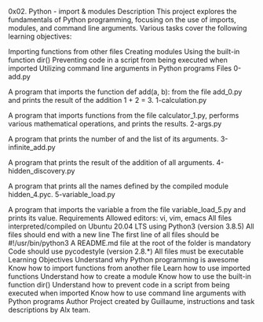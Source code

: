 0x02. Python - import & modules
Description
This project explores the fundamentals of Python programming, focusing on the use of imports, modules, and command line arguments. Various tasks cover the following learning objectives:

Importing functions from other files
Creating modules
Using the built-in function dir()
Preventing code in a script from being executed when imported
Utilizing command line arguments in Python programs
Files
0-add.py

A program that imports the function def add(a, b): from the file add_0.py and prints the result of the addition 1 + 2 = 3.
1-calculation.py

A program that imports functions from the file calculator_1.py, performs various mathematical operations, and prints the results.
2-args.py

A program that prints the number of and the list of its arguments.
3-infinite_add.py

A program that prints the result of the addition of all arguments.
4-hidden_discovery.py

A program that prints all the names defined by the compiled module hidden_4.pyc.
5-variable_load.py

A program that imports the variable a from the file variable_load_5.py and prints its value.
Requirements
Allowed editors: vi, vim, emacs
All files interpreted/compiled on Ubuntu 20.04 LTS using Python3 (version 3.8.5)
All files should end with a new line
The first line of all files should be #!/usr/bin/python3
A README.md file at the root of the folder is mandatory
Code should use pycodestyle (version 2.8.*)
All files must be executable
Learning Objectives
Understand why Python programming is awesome
Know how to import functions from another file
Learn how to use imported functions
Understand how to create a module
Know how to use the built-in function dir()
Understand how to prevent code in a script from being executed when imported
Know how to use command line arguments with Python programs
Author
Project created by Guillaume, instructions and task descriptions by Alx team.

